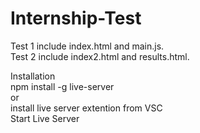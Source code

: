 # Internship-Test  

Test 1 include index.html and main.js.  
Test 2 include index2.html and results.html.  

Installation  
npm install -g live-server  
or  
install live server extention from VSC  
Start Live Server  


